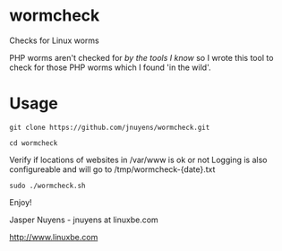 # wormcheck
Checks for Linux worms

PHP worms aren't checked for _by the tools I know_ so I wrote this tool to check for those PHP worms which I found 'in the wild'.

# Usage

` git clone https://github.com/jnuyens/wormcheck.git `

` cd wormcheck `

Verify if locations of websites in /var/www is ok or not
Logging is also configureable and will go to /tmp/wormcheck-{date}.txt

` sudo ./wormcheck.sh `


Enjoy!

Jasper Nuyens - jnuyens at linuxbe.com

http://www.linuxbe.com
